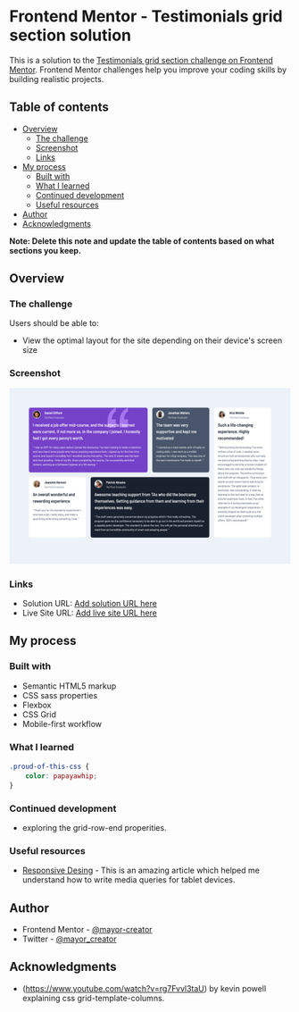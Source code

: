 # Frontend Mentor - Testimonials grid section solution

This is a solution to the [Testimonials grid section challenge on Frontend Mentor](https://www.frontendmentor.io/challenges/testimonials-grid-section-Nnw6J7Un7). Frontend Mentor challenges help you improve your coding skills by building realistic projects.

## Table of contents

- [Overview](#overview)
  - [The challenge](#the-challenge)
  - [Screenshot](#screenshot)
  - [Links](#links)
- [My process](#my-process)
  - [Built with](#built-with)
  - [What I learned](#what-i-learned)
  - [Continued development](#continued-development)
  - [Useful resources](#useful-resources)
- [Author](#author)
- [Acknowledgments](#acknowledgments)

**Note: Delete this note and update the table of contents based on what sections you keep.**

## Overview

### The challenge

Users should be able to:

- View the optimal layout for the site depending on their device's screen size

### Screenshot

![](./desktop_solution.png)

### Links

- Solution URL: [Add solution URL here](https://your-solution-url.com)
- Live Site URL: [Add live site URL here](https://your-live-site-url.com)

## My process

### Built with

- Semantic HTML5 markup
- CSS sass properties
- Flexbox
- CSS Grid
- Mobile-first workflow

### What I learned

```css
.proud-of-this-css {
	color: papayawhip;
}
```

### Continued development

- exploring the grid-row-end properities.

### Useful resources

- [Responsive Desing](https://internetingishard.netlify.app/html-and-css/responsive-design/index.html#mobile-first-development) - This is an amazing article which helped me understand how to write media queries for tablet devices.

## Author

- Frontend Mentor - [@mayor-creator](https://www.frontendmentor.io/profile/mayor-creator)
- Twitter - [@mayor_creator](https://www.twitter.com/mayor_creator)

## Acknowledgments

- (<https://www.youtube.com/watch?v=rg7Fvvl3taU>) by kevin powell explaining css grid-template-columns.
